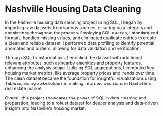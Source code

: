 # Nashville Housing Data Cleaning

In the Nashville housing data cleaning project using SQL, I began by importing raw datasets from various sources, ensuring data integrity and consistency throughout the process. Employing SQL queries, I standardized formats, handled missing values, and eliminated duplicate entries to create a clean and reliable dataset. I performed data profiling to identify potential anomalies and outliers, allowing for data validation and verification.

Through SQL transformations, I enriched the dataset with additional relevant attributes, such as nearby amenities and property features, enhancing the analysis scope. Utilizing SQL aggregations, I computed key housing market metrics, like average property prices and trends over time. The clean dataset became the foundation for insightful visualizations using Tableau, aiding stakeholders in making informed decisions in Nashville's real estate market.

Overall, this project showcases the power of SQL in data cleaning and preparation, leading to a robust dataset for deeper analysis and data-driven insights into Nashville's housing market.






